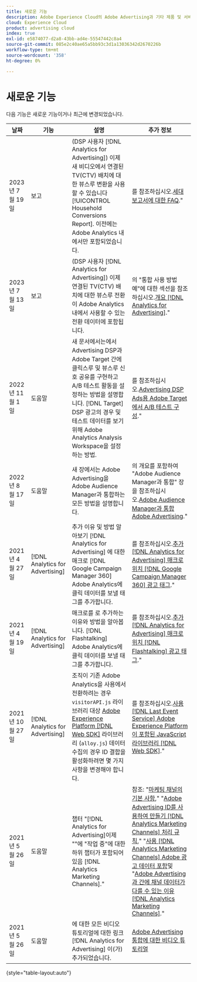 ```yaml
---
title: 새로운 기능
description: Adobe Experience Cloud의 Adobe Advertising과 기타 제품 및 서비스 간의 통합 업데이트에 대해 알아봅니다.
cloud: Experience Cloud
product: advertising cloud
index: true
exl-id: e5874077-d2a8-43bb-ad4e-55547442c8a4
source-git-commit: 085e2c40ae65a5bb93c3d1a13036342d2670226b
workflow-type: tm+mt
source-wordcount: '358'
ht-degree: 0%

---
```


# 새로운 기능

다음 기능은 새로운 기능이거나 최근에 변경되었습니다.

| 날짜 | 기능 | 설명 | 추가 정보 |
| ---- | ------- | ----------- | -------------------- |
| 2023년 7월 19일 | 보고 | (DSP 사용자 [!DNL Analytics for Advertising]) 이제 새 비디오에서 연결된 TV(CTV) 배치에 대한 뷰스루 변환을 사용할 수 있습니다 [!UICONTROL Household Conversions Report]. 이전에는 Adobe Analytics 내에서만 포함되었습니다. | 를 참조하십시오.[세대 보고서에 대한 FAQ](/help/dsp/reports/faq-household-report.md).&quot; |
| 2023년 7월 13일 | 보고 | (DSP 사용자 [!DNL Analytics for Advertising]) 이제 연결된 TV(CTV) 배치에 대한 뷰스루 전환이 Adobe Analytics 내에서 사용할 수 있는 전환 데이터에 포함됩니다. | 의 &quot;통합 사용 방법 예&quot;에 대한 섹션을 참조하십시오.[개요 [!DNL Analytics for Advertising]](/help/integrations/analytics/overview.md#integration-examples).&quot; |
| 2022년 11월 1일 | 도움말 | 새 문서에서는에서 Advertising DSP과 Adobe Target 간에 클릭스루 및 뷰스루 신호 공유를 구현하고 A/B 테스트 활동을 설정하는 방법을 설명합니다. [!DNL Target] DSP 광고의 경우 및 테스트 데이터를 보기 위해 Adobe Analytics Analysis Workspace을 설정하는 방법. | 를 참조하십시오.[Advertising DSP Ads용 Adobe Target에서 A/B 테스트 구성](/help/integrations/target/overview-ab-tests.md).&quot; |
| 2022년 8월 17일 | 도움말 | 새 장에서는 Adobe Advertising을 Adobe Audience Manager과 통합하는 모든 방법을 설명합니다. | 의 개요를 포함하여 &quot;Adobe Audience Manager과 통합&quot; 장을 참조하십시오.[Adobe Audience Manager과 통합 Adobe Advertising](/help/integrations/audience-manager/overview.md).&quot; |
| 2021년 4월 27일 | [!DNL Analytics for Advertising] | 추가 이유 및 방법 알아보기 [!DNL Analytics for Advertising] 에 대한 매크로 [!DNL Google Campaign Manager 360] Adobe Analytics에 클릭 데이터를 보낼 태그를 추가합니다. | 를 참조하십시오.[추가 [!DNL Analytics for Advertising] 매크로 위치 [!DNL Google Campaign Manager 360] 광고 태그](/help/integrations/analytics/macros-google-campaign-manager.md).&quot; |
| 2021년 4월 19일 | [!DNL Analytics for Advertising] | 매크로를 로 추가하는 이유와 방법을 알아봅니다. [!DNL Flashtalking] Adobe Analytics에 클릭 데이터를 보낼 태그를 추가합니다. | 를 참조하십시오.[추가 [!DNL Analytics for Advertising] 매크로 위치 [!DNL Flashtalking] 광고 태그](/help/integrations/analytics/macros-flashtalking.md).&quot; |
| 2021년 10월 27일 | [!DNL Analytics for Advertising] | 조직이 기존 Adobe Analytics을 사용에서 전환하려는 경우 `visitorAPI.js` 라이브러리 대상 [Adobe Experience Platform [!DNL Web SDK]](https://experienceleague.adobe.com/docs/experience-platform/edge/home.html) 라이브러리 (`alloy.js`) 데이터 수집의 경우 ID 결합을 활성화하려면 몇 가지 사항을 변경해야 합니다. | 를 참조하십시오.[사용 [!DNL Last Event Service] Adobe Experience Platform이 포함된 JavaScript 라이브러리 [!DNL Web SDK]](/help/integrations/analytics/web-sdk.md).&quot; |
| 2021년 5월 26일 | 도움말 | 챕터 &quot;[!DNL Analytics for Advertising]이제 &quot;&quot;에 &quot;작업 중&quot;에 대한 하위 챕터가 포함되어 있음 [!DNL Analytics Marketing Channels].&quot; | 참조: &quot;[마케팅 채널의 기본 사항](/help/integrations/analytics/marketing-channels/mc-overview.md),&quot; &quot;[Adobe Advertising ID를 사용하여 만들기 [!DNL Analytics Marketing Channels] 처리 규칙](/help/integrations/analytics/marketing-channels/mc-ids.md),&quot; &quot;[사용 [!DNL Analytics Marketing Channels] Adobe 광고 데이터 포함](/help/integrations/analytics/marketing-channels/mc-ac-data.md)및 &quot;[Adobe Advertising과 간에 채널 데이터가 다를 수 있는 이유 [!DNL Analytics Marketing Channels]](/help/integrations/analytics/marketing-channels/mc-data-variances.md).&quot; |
| 2021년 5월 26일 | 도움말 | 에 대한 모든 비디오 튜토리얼에 대한 링크 [!DNL Analytics for Advertising] 이(가) 추가되었습니다. | [Adobe Advertising 통합에 대한 비디오 튜토리얼](https://experienceleague.adobe.com/docs/advertising-learn/tutorials/overview.html) |

{style="table-layout:auto"}

<!-- At some point, just make this an overview page instead?

Adobe Advertising is integrated with the following Adobe Experience Cloud products:

* [Adobe Analytics](/help/integrations/analytics/overview.md)

* Adobe Audience Manager

* Adobe Campaign (Adobe Advertising Search only)

 -->
